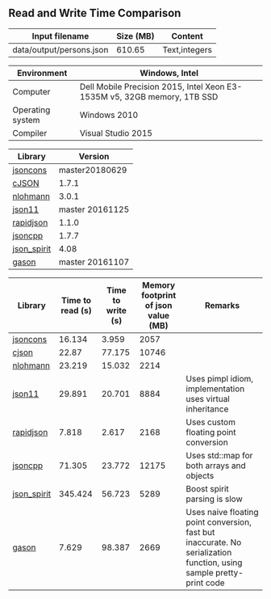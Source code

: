 
## Read and Write Time Comparison


Input filename|Size (MB)|Content
---|---|---
data/output/persons.json|610.65|Text,integers

Environment|Windows, Intel
---|---
Computer|Dell Mobile Precision 2015, Intel Xeon E3-1535M v5, 32GB memory, 1TB SSD
Operating system|Windows 2010
Compiler|Visual Studio 2015

Library|Version
---|---
[jsoncons](https://github.com/danielaparker/jsoncons)|master20180629
[cJSON](https://github.com/DaveGamble/cJSON)|1.7.1
[nlohmann](https://github.com/nlohmann/json)|3.0.1
[json11](https://github.com/dropbox/json11)|master 20161125
[rapidjson](https://github.com/miloyip/rapidjson)|1.1.0
[jsoncpp](https://github.com/open-source-parsers/jsoncpp)|1.7.7
[json_spirit](http://www.codeproject.com/Articles/20027/JSON-Spirit-A-C-JSON-Parser-Generator-Implemented)|4.08
[gason](https://github.com/vivkin/gason)|master 20161107

Library|Time to read (s)|Time to write (s)|Memory footprint of json value (MB)|Remarks
---|---|---|---|---
[jsoncons](https://github.com/danielaparker/jsoncons)|16.134|3.959|2057|
[cjson](https://github.com/DaveGamble/cJSON)|22.87|77.175|10746|
[nlohmann](https://github.com/nlohmann/json)|23.219|15.032|2214|
[json11](https://github.com/dropbox/json11)|29.891|20.701|8884|Uses pimpl idiom, implementation uses virtual inheritance
[rapidjson](https://github.com/miloyip/rapidjson)|7.818|2.617|2168|Uses custom floating point conversion
[jsoncpp](https://github.com/open-source-parsers/jsoncpp)|71.305|23.772|12175|Uses std::map for both arrays and objects
[json_spirit](http://www.codeproject.com/Articles/20027/JSON-Spirit-A-C-JSON-Parser-Generator-Implemented)|345.424|56.723|5289|Boost spirit parsing is slow
[gason](https://github.com/vivkin/gason)|7.629|98.387|2669|Uses naive floating point conversion, fast but inaccurate. No serialization function, using sample pretty-print code

